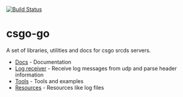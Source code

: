 [![Build Status](https://travis-ci.org/janstuemmel/csgo-go.svg?branch=master)](https://travis-ci.org/janstuemmel/csgo-go)

# csgo-go

A set of libraries, utilities and docs for csgo srcds servers.

* [Docs](./docs) - Documentation
* [Log receiver](./log-receiver) - Receive log messages from udp and parse header information
* [Tools](./tools) - Tools and examples
* [Resources](./resources) - Resources like log files